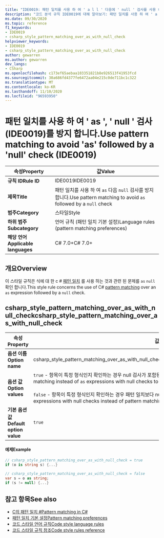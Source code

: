 ```yaml
---
title: "IDE0019: 패턴 일치를 사용 하 여 ' a l l ' 다음에 ' null ' 검사를 사용 하지 않도록 합니다."
description: "코드 분석 규칙 IDE0019에 대해 알아보기: 패턴 일치를 사용 하 여 ' a l l ' 다음에 ' null ' 검사를 사용 하지 않도록 합니다."
ms.date: 09/30/2020
ms.topic: reference
f1_keywords:
- IDE0019
- csharp_style_pattern_matching_over_as_with_null_check
helpviewer_keywords:
- IDE0019
- csharp_style_pattern_matching_over_as_with_null_check
author: gewarren
ms.author: gewarren
dev_langs:
- CSharp
ms.openlocfilehash: c173ef65aebaa103351821b8e926513f41953fcd
ms.sourcegitcommit: 30a686fd4377fe6472aa04e215c0de711bc1c322
ms.translationtype: MT
ms.contentlocale: ko-KR
ms.lasthandoff: 11/10/2020
ms.locfileid: "96593950"
---
```

# <a name="use-pattern-matching-to-avoid-as-followed-by-a-null-check-ide0019"></a><span data-ttu-id="2d7d5-103">패턴 일치를 사용 하 여 ' as ', ' null ' 검사 (IDE0019)를 방지 합니다.</span><span class="sxs-lookup"><span data-stu-id="2d7d5-103">Use pattern matching to avoid 'as' followed by a 'null' check (IDE0019)</span></span>

|<span data-ttu-id="2d7d5-104">속성</span><span class="sxs-lookup"><span data-stu-id="2d7d5-104">Property</span></span>|<span data-ttu-id="2d7d5-105">값</span><span class="sxs-lookup"><span data-stu-id="2d7d5-105">Value</span></span>|
|-|-|
| <span data-ttu-id="2d7d5-106">**규칙 ID**</span><span class="sxs-lookup"><span data-stu-id="2d7d5-106">**Rule ID**</span></span> | <span data-ttu-id="2d7d5-107">IDE0019</span><span class="sxs-lookup"><span data-stu-id="2d7d5-107">IDE0019</span></span> |
| <span data-ttu-id="2d7d5-108">**제목**</span><span class="sxs-lookup"><span data-stu-id="2d7d5-108">**Title**</span></span> | <span data-ttu-id="2d7d5-109">패턴 일치를 사용 하 여 `as` 다음 `null` 검사를 방지 합니다.</span><span class="sxs-lookup"><span data-stu-id="2d7d5-109">Use pattern matching to avoid `as` followed by a `null` check</span></span> |
| <span data-ttu-id="2d7d5-110">**범주**</span><span class="sxs-lookup"><span data-stu-id="2d7d5-110">**Category**</span></span> | <span data-ttu-id="2d7d5-111">스타일</span><span class="sxs-lookup"><span data-stu-id="2d7d5-111">Style</span></span> |
| <span data-ttu-id="2d7d5-112">**하위 범주**</span><span class="sxs-lookup"><span data-stu-id="2d7d5-112">**Subcategory**</span></span> | <span data-ttu-id="2d7d5-113">언어 규칙 (패턴 일치 기본 설정)</span><span class="sxs-lookup"><span data-stu-id="2d7d5-113">Language rules (pattern matching preferences)</span></span> |
| <span data-ttu-id="2d7d5-114">**해당 언어**</span><span class="sxs-lookup"><span data-stu-id="2d7d5-114">**Applicable languages**</span></span> | <span data-ttu-id="2d7d5-115">C# 7.0+</span><span class="sxs-lookup"><span data-stu-id="2d7d5-115">C# 7.0+</span></span> |

## <a name="overview"></a><span data-ttu-id="2d7d5-116">개요</span><span class="sxs-lookup"><span data-stu-id="2d7d5-116">Overview</span></span>

<span data-ttu-id="2d7d5-117">이 스타일 규칙은 식에 대 한 c # [패턴 일치](../../../csharp/pattern-matching.md) 를 사용 하는 것과 관련 된 문제를 `as` `null` 확인 합니다.</span><span class="sxs-lookup"><span data-stu-id="2d7d5-117">This style rule concerns the use of C# [pattern matching](../../../csharp/pattern-matching.md) over an `as` expression followed by a `null` check.</span></span>

## <a name="csharp_style_pattern_matching_over_as_with_null_check"></a><span data-ttu-id="2d7d5-118">csharp_style_pattern_matching_over_as_with_null_check</span><span class="sxs-lookup"><span data-stu-id="2d7d5-118">csharp_style_pattern_matching_over_as_with_null_check</span></span>

|<span data-ttu-id="2d7d5-119">속성</span><span class="sxs-lookup"><span data-stu-id="2d7d5-119">Property</span></span>|<span data-ttu-id="2d7d5-120">값</span><span class="sxs-lookup"><span data-stu-id="2d7d5-120">Value</span></span>|
|-|-|
| <span data-ttu-id="2d7d5-121">**옵션 이름**</span><span class="sxs-lookup"><span data-stu-id="2d7d5-121">**Option name**</span></span> | <span data-ttu-id="2d7d5-122">csharp_style_pattern_matching_over_as_with_null_check</span><span class="sxs-lookup"><span data-stu-id="2d7d5-122">csharp_style_pattern_matching_over_as_with_null_check</span></span>
| <span data-ttu-id="2d7d5-123">**옵션 값**</span><span class="sxs-lookup"><span data-stu-id="2d7d5-123">**Option values**</span></span> | <span data-ttu-id="2d7d5-124">`true` - 항목이 특정 형식인지 확인하는 경우 null 검사가 포함된 `as` 식보다 패턴 일치를 선호합니다.</span><span class="sxs-lookup"><span data-stu-id="2d7d5-124">`true` - Prefer pattern matching instead of `as` expressions with null checks to determine if something is of a particular type</span></span><br /><br /><span data-ttu-id="2d7d5-125">`false` - 항목이 특정 형식인지 확인하는 경우 패턴 일치보다 null 검사가 포함된 `as` 식을 선호합니다.</span><span class="sxs-lookup"><span data-stu-id="2d7d5-125">`false` - Prefer `as` expressions with null checks instead of pattern matching to determine if something is of a particular type</span></span> |
| <span data-ttu-id="2d7d5-126">**기본 옵션 값**</span><span class="sxs-lookup"><span data-stu-id="2d7d5-126">**Default option value**</span></span> | `true` |

#### <a name="example"></a><span data-ttu-id="2d7d5-127">예제</span><span class="sxs-lookup"><span data-stu-id="2d7d5-127">Example</span></span>

```csharp
// csharp_style_pattern_matching_over_as_with_null_check = true
if (o is string s) {...}

// csharp_style_pattern_matching_over_as_with_null_check = false
var s = o as string;
if (s != null) {...}
```

## <a name="see-also"></a><span data-ttu-id="2d7d5-128">참고 항목</span><span class="sxs-lookup"><span data-stu-id="2d7d5-128">See also</span></span>

- [<span data-ttu-id="2d7d5-129">C의 패턴 일치 #</span><span class="sxs-lookup"><span data-stu-id="2d7d5-129">Pattern matching in C#</span></span>](../../../csharp/pattern-matching.md)
- [<span data-ttu-id="2d7d5-130">패턴 일치 기본 설정</span><span class="sxs-lookup"><span data-stu-id="2d7d5-130">Pattern matching preferences</span></span>](pattern-matching-preferences.md)
- [<span data-ttu-id="2d7d5-131">코드 스타일 언어 규칙</span><span class="sxs-lookup"><span data-stu-id="2d7d5-131">Code style language rules</span></span>](language-rules.md)
- [<span data-ttu-id="2d7d5-132">코드 스타일 규칙 참조</span><span class="sxs-lookup"><span data-stu-id="2d7d5-132">Code style rules reference</span></span>](index.md)
